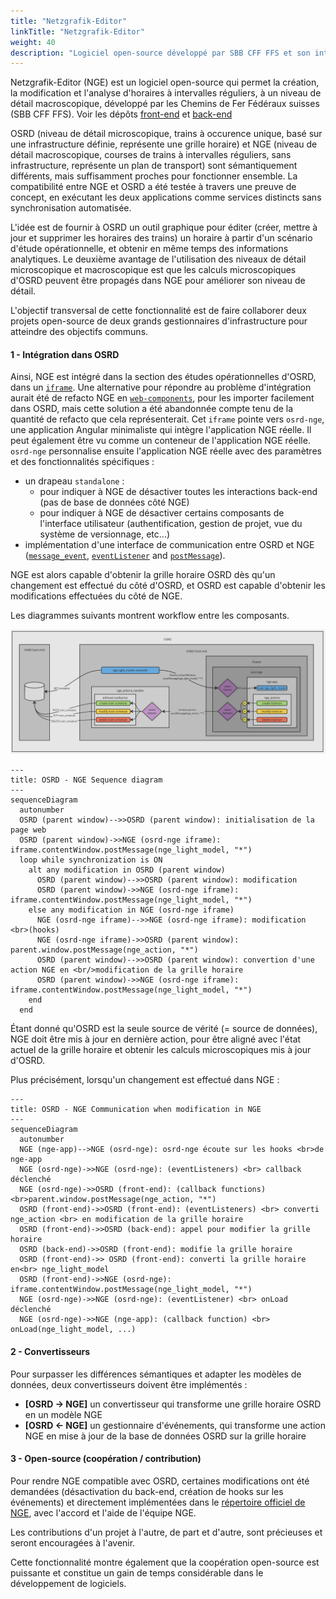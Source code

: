 ```yaml
---
title: "Netzgrafik-Editor"
linkTitle: "Netzgrafik-Editor"
weight: 40
description: "Logiciel open-source développé par SBB CFF FFS et son intégration dans OSRD"
---
```


Netzgrafik-Editor (NGE) est un logiciel open-source qui permet la création, la modification et l'analyse d'horaires à intervalles réguliers, à un niveau de détail macroscopique, développé par les Chemins de Fer Fédéraux suisses (SBB CFF FFS). Voir les dépôts [front-end](https://github.com/SchweizerischeBundesbahnen/netzgrafik-editor-frontend) et [back-end](https://github.com/SchweizerischeBundesbahnen/netzgrafik-editor-backend)

OSRD (niveau de détail microscopique, trains à occurence unique, basé sur une infrastructure définie, représente une grille horaire) et NGE (niveau de détail macroscopique, courses de trains à intervalles réguliers, sans infrastructure, représente un plan de transport) sont sémantiquement différents, mais suffisamment proches pour fonctionner ensemble.
La compatibilité entre NGE et OSRD a été testée à travers une preuve de concept, en exécutant les deux applications comme services distincts sans synchronisation automatisée.

L'idée est de fournir à OSRD un outil graphique pour éditer (créer, mettre à jour et supprimer les horaires des trains) un horaire à partir d'un scénario d'étude opérationnelle, et obtenir en même temps des informations analytiques. Le deuxième avantage de l'utilisation des niveaux de détail microscopique et macroscopique est que les calculs microscopiques d'OSRD peuvent être propagés dans NGE pour améliorer son niveau de détail.

L'objectif transversal de cette fonctionnalité est de faire collaborer deux projets open-source de deux grands gestionnaires d'infrastructure pour atteindre des objectifs communs.

#### 1 - Intégration dans OSRD

Ainsi, NGE est intégré dans la section des études opérationnelles d'OSRD, dans un [`iframe`](https://developer.mozilla.org/fr/docs/Web/HTML/Element/iframe). Une alternative pour répondre au problème d'intégration aurait été de refacto NGE en [`web-components`](https://developer.mozilla.org/fr/docs/Web/API/Web_components), pour les importer facilement dans OSRD, mais cette solution a été abandonnée compte tenu de la quantité de refacto que cela représenterait. Cet `iframe` pointe vers `osrd-nge`, une application Angular minimaliste qui intègre l'application NGE réelle. Il peut également être vu comme un conteneur de l'application NGE réelle. `osrd-nge` personnalise ensuite l'application NGE réelle avec des paramètres et des fonctionnalités spécifiques :

- un drapeau `standalone` :
  - pour indiquer à NGE de désactiver toutes les interactions back-end (pas de base de données côté NGE)
  - pour indiquer à NGE de désactiver certains composants de l'interface utilisateur (authentification, gestion de projet, vue du système de versionnage, etc...)
- implémentation d'une interface de communication entre OSRD et NGE ([`message_event`](https://developer.mozilla.org/fr/docs/Web/API/Window/message_event), [`eventListener`](https://developer.mozilla.org/fr/docs/Web/API/EventTarget/addEventListener) and [`postMessage`](https://developer.mozilla.org/fr/docs/Web/API/Window/postMessage)).

NGE est alors capable d'obtenir la grille horaire OSRD dès qu'un changement est effectué du côté d'OSRD, et OSRD est capable d'obtenir les modifications effectuées du côté de NGE.

Les diagrammes suivants montrent workflow entre les composants.

![Diagramme conceptuel](osrd_nge_concept_diagram.jpg)

```mermaid
---
title: OSRD - NGE Sequence diagram
---
sequenceDiagram
  autonumber
  OSRD (parent window)-->>OSRD (parent window): initialisation de la page web
  OSRD (parent window)->>NGE (osrd-nge iframe): iframe.contentWindow.postMessage(nge_light_model, "*")
  loop while synchronization is ON
    alt any modification in OSRD (parent window)
      OSRD (parent window)-->>OSRD (parent window): modification
      OSRD (parent window)->>NGE (osrd-nge iframe): iframe.contentWindow.postMessage(nge_light_model, "*")
    else any modification in NGE (osrd-nge iframe)
      NGE (osrd-nge iframe)-->>NGE (osrd-nge iframe): modification <br>(hooks)
      NGE (osrd-nge iframe)->>OSRD (parent window): parent.window.postMessage(nge_action, "*")
      OSRD (parent window)-->>OSRD (parent window): convertion d'une action NGE en <br/>modification de la grille horaire
      OSRD (parent window)->>NGE (osrd-nge iframe): iframe.contentWindow.postMessage(nge_light_model, "*")
    end
  end
```

Étant donné qu'OSRD est la seule source de vérité (= source de données), NGE doit être mis à jour en dernière action, pour être aligné avec l'état actuel de la grille horaire et obtenir les calculs microscopiques mis à jour d'OSRD.

Plus précisément, lorsqu'un changement est effectué dans NGE :

```mermaid
---
title: OSRD - NGE Communication when modification in NGE
---
sequenceDiagram
  autonumber
  NGE (nge-app)-->NGE (osrd-nge): osrd-nge écoute sur les hooks <br>de nge-app
  NGE (osrd-nge)->>NGE (osrd-nge): (eventListeners) <br> callback déclenché
  NGE (osrd-nge)->>OSRD (front-end): (callback functions) <br>parent.window.postMessage(nge_action, "*")
  OSRD (front-end)->>OSRD (front-end): (eventListeners) <br> converti nge_action <br> en modification de la grille horaire
  OSRD (front-end)->>OSRD (back-end): appel pour modifier la grille horaire
  OSRD (back-end)->>OSRD (front-end): modifie la grille horaire
  OSRD (front-end)->> OSRD (front-end): converti la grille horaire en<br> nge_light_model
  OSRD (front-end)->>NGE (osrd-nge): iframe.contentWindow.postMessage(nge_light_model, "*")
  NGE (osrd-nge)->>NGE (osrd-nge): (eventListener) <br> onLoad déclenché
  NGE (osrd-nge)->>NGE (nge-app): (callback function) <br> onLoad(nge_light_model, ...)
```

#### 2 - Convertisseurs

Pour surpasser les différences sémantiques et adapter les modèles de données, deux convertisseurs doivent être implémentés :
- **[OSRD -> NGE]** un convertisseur qui transforme une grille horaire OSRD en un modèle NGE
- **[OSRD <- NGE]** un gestionnaire d'événements, qui transforme une action NGE en mise à jour de la base de données OSRD sur la grille horaire

#### 3 - Open-source (coopération / contribution)

Pour rendre NGE compatible avec OSRD, certaines modifications ont été demandées (désactivation du back-end, création de hooks sur les événements) et directement implémentées dans le [répertoire officiel de NGE](https://github.com/SchweizerischeBundesbahnen/netzgrafik-editor-frontend), avec l'accord et l'aide de l'équipe NGE.

Les contributions d'un projet à l'autre, de part et d'autre, sont précieuses et seront encouragées à l'avenir.

Cette fonctionnalité montre également que la coopération open-source est puissante et constitue un gain de temps considérable dans le développement de logiciels.